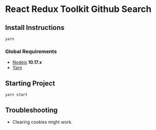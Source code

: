 # React Redux Toolkit Github Search
## Install Instructions

`yarn`

### Global Requirements

 * [Nodejs](https://nodejs.org/en/download/) **10.17.x**
 * [Yarn](https://yarnpkg.com/lang/en/docs/install/)

## Starting Project

`yarn start`
## Troubleshooting

* Clearing cookies might work.
